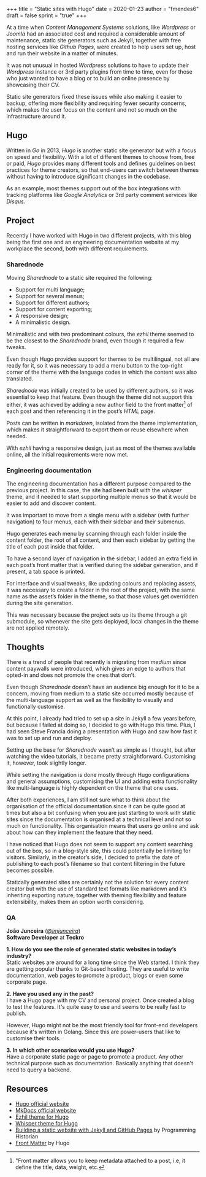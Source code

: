 +++
title = "Static sites with Hugo"
date = 2020-01-23
author = "fmendes6"
draft = false
sprint = "true"
+++

At a time when _Content Management Systems_ solutions, like _Wordpress_ or _Joomla_ had an associated cost and required a considerable amount of maintenance, static site generators such as Jekyll, together with free hosting services like *Github Pages*, were created to help users set up, host and run their website in a matter of minutes.

It was not unusual in hosted _Wordpress_ solutions to have to update their _Wordpress_ instance or 3rd party plugins from time to time, even for those who just wanted to have a blog or to build an online presence by showcasing their CV.

Static site generators fixed these issues while also making it easier to backup, offering more flexibility and requiring fewer security concerns, which makes the user focus on the content and not so much on the infrastructure around it.

## Hugo

Written in *Go* in 2013, *Hugo* is another static site generator but with a focus on speed and flexibility. With a lot of different themes to choose from, free or paid, *Hugo* provides many different tools and defines guidelines on best practices for theme creators, so that end-users can switch between themes without having to introduce significant changes in the codebase.

As an example, most themes support out of the box integrations with tracking platforms like _Google Analytics_ or 3rd party comment services like _Disqus_.

## Project

Recently I have worked with Hugo in two different projects, with this blog being the first one and an engineering documentation website at my workplace the second, both with different requirements.

### Sharednode

Moving _Sharednode_ to a static site required the following:

- Support for multi language;
- Support for several menus;
- Support for different authors;
- Support for content exporting;
- A responsive design;
- A minimalistic design.

Minimalistic and with two predominant colours, the _ezhil_ theme seemed to be the closest to the _Sharednode_ brand, even though it required a few tweaks.

Even though Hugo provides support for themes to be multilingual, not all are ready for it, so it was necessary to add a menu button to the top-right corner of the theme with the language codes in which the content was also translated.

*Sharednode* was initially created to be used by different authors, so it was essential to keep that feature. Even though the theme did not support this either, it was achieved by adding a new author field to the front matter[^1] of each post and then referencing it in the post’s _HTML_ page.

Posts can be written in *markdown*, isolated from the theme implementation, which makes it straightforward to export them or reuse elsewhere when needed.

With _ezhil_ having a responsive design, just as most of the themes available online, all the initial requirements were now met.

### Engineering documentation

The engineering documentation has a different purpose compared to the previous project. In this case, the site had been built with the _whisper_ theme, and it needed to start supporting multiple menus so that it would be easier to add and discover content.

It was important to move from a single menu with a sidebar (with further navigation) to four menus, each with their sidebar and their submenus.

Hugo generates each menu by scanning through each folder inside the content folder, the root of all content, and then each sidebar by getting the title of each post inside that folder.

To have a second layer of navigation in the sidebar, I added an extra field in each post’s front matter that is verified during the sidebar generation, and if present, a tab space is printed.

For interface and visual tweaks, like updating colours and replacing assets, it was necessary to create a folder in the root of the project, with the same name as the asset’s folder in the theme, so that those values get overridden during the site generation. 

This was necessary because the project sets up its theme through a git submodule, so whenever the site gets deployed, local changes in the theme are not applied remotely.

## Thoughts

There is a trend of people that recently is migrating from _medium_ since content paywalls were introduced, which gives an edge to authors that opted-in and does not promote the ones that don’t.

Even though _Sharednode_ doesn’t have an audience big enough for it to be a concern, moving from medium to a static site occurred mostly because of the multi-language support as well as the flexibility to visually and functionally customise.

At this point, I already had tried to set up a site in Jekyll a few years before, but because I failed at doing so, I decided to go with Hugo this time. Plus, I had seen Steve Francia doing a presentation with Hugo and saw how fast it was to set up and run and deploy.

Setting up the base for _Sharednode_ wasn’t as simple as I thought, but after watching the video tutorials, it became pretty straightforward. Customising it, however, took slightly longer. 

While setting the navigation is done mostly through Hugo configurations and general assumptions, customising the UI and adding extra functionality like multi-language is highly dependent on the theme that one uses.

After both experiences, I am still not sure what to think about the organisation of the official documentation since it can be quite good at times but also a bit confusing when you are just starting to work with static sites since the documentation is organised at a technical level and not so much on functionality. This organisation means that users go online and ask about how can they implement the feature that they need.

I have noticed that Hugo does not seem to support any content searching out of the box, so in a blog-style site, this could potentially be limiting for visitors. Similarly, in the creator’s side, I decided to prefix the date of publishing to each post’s filename so that content filtering in the future becomes possible.

Statically generated sites are certainly not the solution for every content creator but with the use of standard text formats like markdown and it’s inheriting exporting nature, together with theming flexibility and feature extensibility, makes them an option worth considering.

### QA

**João Junceira** ([*@jmjunceira*](https://www.twitter.com/@joaojunceira))  
**Software Developer** at **Teckro**

**1. How do you see the role of generated static websites in today’s industry?**  
Static websites are around for a long time since the Web started. I think they are getting 
popular thanks to Git-based hosting. They are useful to write documentation, web pages 
to promote a product, blogs or even some corporate page.

**2. Have you used any in the past?**  
I have a Hugo page with my CV and personal project. Once created a blog to test the 
features. It's quite easy to use and seems to be really fast to publish.

However, Hugo might not be the most friendly tool for front-end developers because it's 
written in Golang. Since this are power-users that like to customise their tools.

**3. In which other scenarios would you use Hugo?**  
Have a corporate static page or page to promote a product. Any other technical purpose 
such as documentation. Basically anything that doesn't need to query a backend.

## Resources

- [Hugo official website](https://gohugo.io)
- [MkDocs official website](https://www.mkdocs.org)
- [Ezhil theme for Hugo](https://github.com/vividvilla/ezhil)
- [Whisper theme for Hugo](https://themes.gohugo.io/hugo-whisper-theme/)
- [Building a static website with Jekyll and GitHub Pages](https://programminghistorian.org/en/lessons/building-static-sites-with-jekyll-github-pages) by Programming Historian
- [Front Matter](https://gohugo.io/content-management/front-matter/) by Hugo

[^1]: "Front matter allows you to keep metadata attached to a post, i.e, it define the title, data, weight, etc.